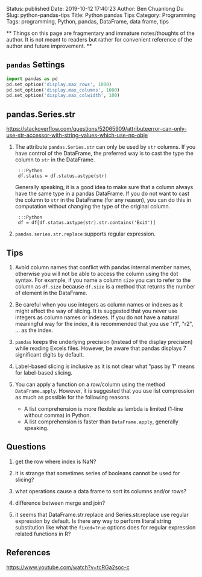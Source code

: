 Status: published
Date: 2019-10-12 17:40:23
Author: Ben Chuanlong Du
Slug: python-pandas-tips
Title: Python pandas Tips
Category: Programming
Tags: programming, Python, pandas, DataFrame, data frame, tips

**
Things on this page are
fragmentary and immature notes/thoughts of the author.
It is not meant to readers
but rather for convenient reference of the author and future improvement.
**

## `pandas` Settings

```Python
import pandas as pd
pd.set_option('display.max_rows', 1000)
pd.set_option('display.max_columns', 1000)
pd.set_option('display.max_colwidth', 100)
```

## pandas.Series.str

https://stackoverflow.com/questions/52065909/attributeerror-can-only-use-str-accessor-with-string-values-which-use-np-obje

1. The attribute `pandas.Series.str` can only be used by `str` columns.
    If you have control of the DataFrame, 
    the preferred way is to cast the type the column to `str` in the DataFrame. 

        :::Python
        df.status = df.status.astype(str)

    Generally speaking, 
    it is a good idea to make sure that a column always have the same type in a pandas DataFrame.
    If you do not want to cast the column to `str` in the DataFrame (for any reason),
    you can do this in computation without changing the type of the original column.

        :::Python
        df = df[df.status.astype(str).str.contains('Exit')]


2. `pandas.series.str.replace` supports regular expression.


## Tips

1. Avoid column names that conflict with pandas internal member names,
    otherwise you will not be able to access the column using the dot syntax.
    For example,
    if you name a column `size`
    you can to refer to the column as `df.size`
    because `df.size` is a method that returns the number of element in the DataFrame.

2. Be careful when you use integers as column names or indexes
    as it might affect the way of slicing.
    It is suggested that you never use integers as column names or indexes.
    If you do not have a natural meaningful way for the index,
    it is recommended that you use "r1", "r2", ... as the index.

5. `pandas` keeps the underlying precision (instead of the display precision)
    while reading Excels files.
    However,
    be aware that pandas displays 7 significant digits by default.

6. Label-based slicing is inclusive
    as it is not clear what "pass by 1" means for label-based slicing.

7. You can apply a function on a row/column using the method `DataFrame.apply`.
    However, 
    it is suggested that you use list compression as much as possible for the following reasons.
    - A list comprehension is more flexible as lambda is limited (1-line without comma) in Python.
    - A list comprehension is faster than `DataFrame.apply`, generally speaking.

## Questions

1. get the row where index is NaN?

4. it is strange that sometimes series of booleans cannot be used for slicing?

5. what operations cause a data frame to sort its columns and/or rows?

6. difference between merge and join?

7. it seems that DataFrame.str.replace and Series.str.replace
    use regular expression by default.
    Is there any way to perform literal string substitution
    like what the `fixed=True` options does for regular expression related functions in R?

## References 

https://www.youtube.com/watch?v=tcRGa2soc-c